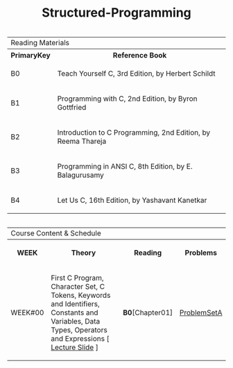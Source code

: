 <h1 align="center"> Structured-Programming </h1>


### 
<table align="left">

  <tr>
    <td colspan="2", style="text-align: left">Reading Materials</td>
  </tr>

  <tr>
    <th>PrimaryKey</th>
    <th>Reference Book</th>
  </tr>
  
  <tr>
    <td>B0</td>
    <td>
      <p>Teach Yourself C, 3rd Edition, by Herbert Schildt</p>
    </td>
  </tr>
  
  <tr>
    <td>B1</td>
    <td>
      <p>Programming with C, 2nd Edition, by Byron Gottfried</p>
    </td>
  </tr>
  
  <tr>
    <td>B2</td>
    <td>
      <p>Introduction to C Programming, 2nd Edition, by Reema Thareja</p>
    </td>
  </tr>
  
  <tr>
    <td>B3</td>
    <td>
      <p>Programming in ANSI C, 8th Edition, by  E. Balagurusamy</p>
    </td>
  </tr>
  
  <tr>
    <td>B4</td>
    <td>
      <p>Let Us C, 16th Edition, by Yashavant Kanetkar</p>
    </td>
  </tr>
  
</table>



<table align="left">
  <tr>
    <td colspan="4", style="text-align: left">Course Content & Schedule</td>
  </tr>

  <tr>
    <th>WEEK</th>
    <th>
      <p>Theory</p>
    </th>
    <th>Reading</th>
    <th>Problems</th>
  </tr>
  
  <tr>
    <td>WEEK#00</td>
    <td>
      <p>First C Program, Character Set, C Tokens, Keywords and Identifiers, Constants and Variables, Data Types, Operators and Expressions [ <a href="" target="_blank">Lecture Slide</a> ]</p>
    </td>
    <td><b>B0</b>[Chapter01]</td>
    <td><a href="" target="_blank">ProblemSetA</a></td>
  </tr>
  
  
  
  
  <!---  
  <tr>
    <td>WEEK#X</td>
    <td>
      <p></p>
    </td>
    <td><a href="" target="_blank">Problems</a></td>
  </tr>
  --->
  
</table>
